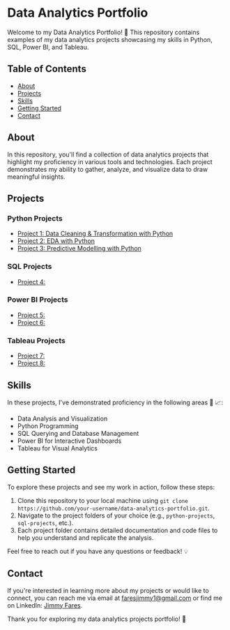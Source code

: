 # Data Analytics Portfolio

Welcome to my Data Analytics Portfolio! :wave: This repository contains examples of my data analytics projects showcasing my skills in Python, SQL, Power BI, and Tableau. 

## Table of Contents

- [About](#about)
- [Projects](#projects)
- [Skills](#skills)
- [Getting Started](#getting-started)
- [Contact](#contact)

## About

In this repository, you'll find a collection of data analytics projects that highlight my proficiency in various tools and technologies. Each project demonstrates my ability to gather, analyze, and visualize data to draw meaningful insights.

## Projects

### Python Projects

- [Project 1: Data Cleaning & Transformation with Python](python-projects/project1)
- [Project 2: EDA with Python](python-projects/project2)
- [Project 3: Predictive Modelling with Python](python-projects/project3)

### SQL Projects

- [Project 4: ](sql-projects/project4)

### Power BI Projects

- [Project 5: ](power-bi-projects/project5)
- [Project 6: ](power-bi-projects/project6)

### Tableau Projects

- [Project 7: ](tableau-projects/project7)
- [Project 8: ](tableau-projects/project8)

## Skills

In these projects, I've demonstrated proficiency in the following areas :muscle: :chart_with_upwards_trend::

- Data Analysis and Visualization
- Python Programming
- SQL Querying and Database Management
- Power BI for Interactive Dashboards
- Tableau for Visual Analytics

## Getting Started

To explore these projects and see my work in action, follow these steps:

1. Clone this repository to your local machine using `git clone https://github.com/your-username/data-analytics-portfolio.git`.
2. Navigate to the project folders of your choice (e.g., `python-projects`, `sql-projects`, etc.).
3. Each project folder contains detailed documentation and code files to help you understand and replicate the analysis.

Feel free to reach out if you have any questions or feedback! :bulb:

## Contact

If you're interested in learning more about my projects or would like to connect, you can reach me via email at [faresjimmy1@gmail.com](mailto:faresjimmy1@gmail.com) or find me on LinkedIn: [Jimmy Fares](https://www.linkedin.com/in/jimmy-fares-143892153).

Thank you for exploring my data analytics projects portfolio! :rocket: 

